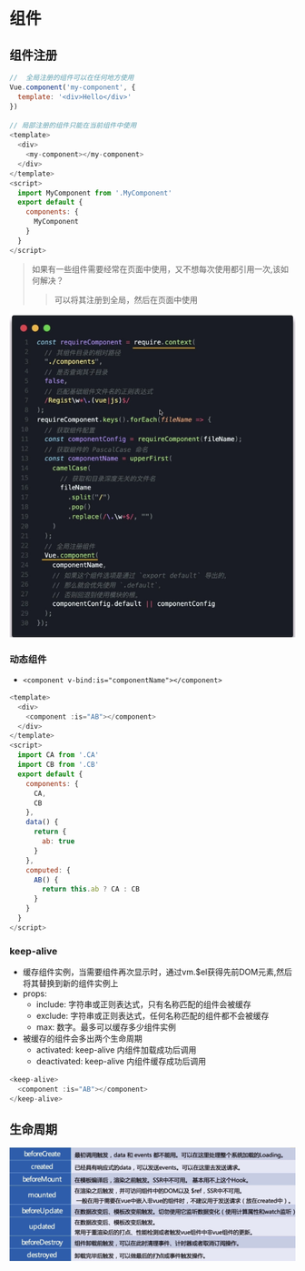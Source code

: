 # 组件

## 组件注册

```js
//  全局注册的组件可以在任何地方使用
Vue.component('my-component', {
  template: '<div>Hello</div>'
})

// 局部注册的组件只能在当前组件中使用
<template>
  <div>
    <my-component></my-component>
  </div>
</template>
<script>
  import MyComponent from '.MyComponent'
  export default {
    components: {
      MyComponent
    }
  }
</script>
```

> 如果有一些组件需要经常在页面中使用，又不想每次使用都引用一次,该如何解决？
>> 可以将其注册到全局，然后在页面中使用

![](assets/04_01.jpg)

### 动态组件

+ `<component v-bind:is="componentName"></component>`

```js
<template>
  <div>
    <component :is="AB"></component>
  </div>
</template>
<script>
  import CA from '.CA'
  import CB from '.CB'
  export default {
    components: {
      CA,
      CB
    },
    data() {
      return {
        ab: true
      }
    },
    computed: {
      AB() {
        return this.ab ? CA : CB
      }
    }
  }
</script>
```

### keep-alive

+ 缓存组件实例，当需要组件再次显示时，通过vm.$el获得先前DOM元素,然后将其替换到新的组件实例上
+ props:
  + include: 字符串或正则表达式，只有名称匹配的组件会被缓存
  + exclude: 字符串或正则表达式，任何名称匹配的组件都不会被缓存
  + max: 数字。最多可以缓存多少组件实例
+ 被缓存的组件会多出两个生命周期
  + activated: keep-alive 内组件加载成功后调用
  + deactivated: keep-alive 内组件缓存成功后调用

```js
<keep-alive>
  <component :is="AB"></component>
</keep-alive>
```

## 生命周期

![](assets/04_02.jpg)
